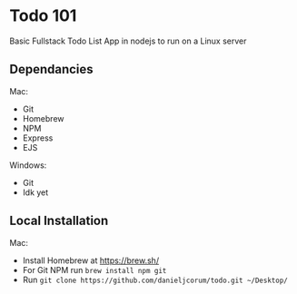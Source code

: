 # Todo 101
Basic Fullstack Todo List App in nodejs to run on a Linux server

<H2> Dependancies </H2>
Mac:

- Git
- Homebrew
- NPM
- Express
- EJS

Windows:

- Git
- Idk yet

<H2> Local Installation </H2>

Mac:

- Install Homebrew at https://brew.sh/
- For Git NPM run `brew install npm git`
- Run `git clone https://github.com/danieljcorum/todo.git ~/Desktop/`
